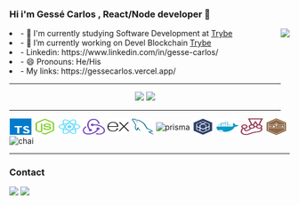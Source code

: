 ### Hi i'm Gessé Carlos , React/Node developer 👋

<div align="center">
  <img height="150px" align="right" src="https://i.pinimg.com/originals/29/09/5a/29095ab4277e3b71d65d4874db10bef3.png" />
  <div align="left" style="display: inline_block">
    <li>- 🔭 I'm currently studying Software Development at <a href="https://betrybe.com">Trybe</a></li>
    <li>- 🌱 I’m currently working on Devel Blockchain <a href="https://develblockchain.com/">Trybe</a> </li>
    <li>- Linkedin: https://www.linkedin.com/in/gesse-carlos/ </li>
    <li>- 😄 Pronouns: He/His </li>
    <li>- My links: https://gessecarlos.vercel.app/ </li>
  </div>
</div>

---

<div align="center">
  <img height="180em" src="https://github-readme-stats.vercel.app/api?username=gesse-carlos&show_icons=true&theme=dracula&include_all_commits=true&count_private=true&icon_color=2FC18C&title_color=2FC18C&bg_color=1A1D21"/>
  <img height="180em" src="https://github-readme-stats.vercel.app/api/top-langs/?username=gesse-carlos&layout=compact&langs_count=7&theme=dracula&title_color=2FC18C&bg_color=1A1D21"/>
</div>

---

  <div>
    <img align="center" alt="typescript" height="30" width="40" src="https://raw.githubusercontent.com/devicons/devicon/master/icons/typescript/typescript-plain.svg">
    <img align="center" alt="nodejs" height="30" width="40" src="https://raw.githubusercontent.com/devicons/devicon/master/icons/nodejs/nodejs-plain.svg">
    <img align="center" alt="react" height="30" width="40" src="https://raw.githubusercontent.com/devicons/devicon/master/icons/react/react-original.svg">
    <img align="center" alt="redux" height="30" width="40" src="https://raw.githubusercontent.com/devicons/devicon/master/icons/redux/redux-original.svg">
    <img align="center" alt="express" height="30" width="40" src="https://raw.githubusercontent.com/devicons/devicon/master/icons/express/express-original.svg">
    <img align="center" alt="mysql" height="30" width="40" src="https://raw.githubusercontent.com/devicons/devicon/master/icons/mysql/mysql-plain.svg">
    <img align="center" alt="prisma" height="30" width="40" src="https://cdn.worldvectorlogo.com/logos/prisma-2.svg">
    <img align="center" alt="sequelize" height="30" width="40" src="https://raw.githubusercontent.com/devicons/devicon/master/icons/sequelize/sequelize-plain.svg">
    <img align="center" alt="docker" height="30" width="40" src="https://raw.githubusercontent.com/devicons/devicon/master/icons/docker/docker-plain.svg">
    <img align="center" alt="jest" height="30" width="40" src="https://raw.githubusercontent.com/devicons/devicon/master/icons/jest/jest-plain.svg">
    <img align="center" alt="mocha" height="30" width="40" src="https://raw.githubusercontent.com/devicons/devicon/master/icons/mocha/mocha-plain.svg">
    <img align="center" alt="chai" height="30" width="40" src="https://iconape.com/wp-content/files/es/370685/svg/370685.svg">
  </div>

---

### Contact

<div>
  <a href="https://www.linkedin.com/in/gesse-carlos/" target="_blank"><img src="https://img.shields.io/badge/-LinkedIn-%230077B5?style=for-the-badge&logo=linkedin&logoColor=white" target="_blank"></a> 
  <a href = "mailto:gesse.carlos@outlook.com"><img src="https://img.shields.io/badge/-Email-%23333?style=for-the-badge&logo=gmail&logoColor=white" target="_blank"></a>
 
</div>
